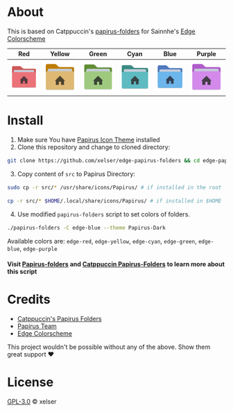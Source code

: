 # About
This is based on Catppuccin's [papirus-folders](https://github.com/catppuccin/papirus-folders) for Sainnhe's [Edge Colorscheme](https://github.com/sainnhe/edge)

| Red | Yellow | Green | Cyan | Blue | Purple |
|:---:|:------:|:-----:|:----:|:----:|:------:|
|![Red](src/64x64/places/user-edge-red-home.svg)|![Yellow](src/64x64/places/user-edge-yellow-home.svg)|![Green](src/64x64/places/user-edge-green-home.svg)|![Cyan](src/64x64/places/user-edge-cyan-home.svg)|![Blue](src/64x64/places/user-edge-blue-home.svg)|![Purple](src/64x64/places/user-edge-purple-home.svg)|

# Install
1. Make sure You have [Papirus Icon Theme](https://github.com/PapirusDevelopmentTeam/papirus-icon-theme) installed
2. Clone this repository and change to cloned directory:

```sh
git clone https://github.com/xelser/edge-papirus-folders && cd edge-papirus-folders
```
3. Copy content of `src` to Papirus Directory:
```sh
sudo cp -r src/* /usr/share/icons/Papirus/ # if installed in the root
```
```sh
cp -r src/* $HOME/.local/share/icons/Papirus/ # if installed in $HOME
```
4. Use modified `papirus-folders` script to set colors of folders.
```sh
./papirus-folders -C edge-blue --theme Papirus-Dark
```
Available colors are: `edge-red`, `edge-yellow`, `edge-cyan`, `edge-green`, `edge-blue`, `edge-purple`
#### Visit [Papirus-folders](https://github.com/PapirusDevelopmentTeam/papirus-folders) and [Catppuccin Papirus-Folders](https://github.com/catppuccin/papirus-folders) to learn more about this script

# Credits
- [Catppuccin's Papirus Folders](https://github.com/catppuccin/papirus-folders)
- [Papirus Team](https://github.com/PapirusDevelopmentTeam)
- [Edge Colorscheme](https://github.com/sainnhe/edge)

This project wouldn't be possible without any of the above. Show them great support :heart:

# License
[GPL-3.0](./LICENSE) © xelser
